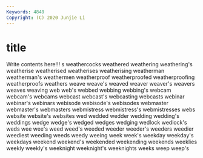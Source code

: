 ```yaml
---
Keywords: 4849
Copyright: (C) 2020 Junjie Li
---
```


# title

Write contents here!!!
s 
weathercocks 
weathered 
weathering 
weathering's 
weatherise 
weatherised
weatherises 
weatherising 
weatherman 
weatherman's 
weathermen 
weatherproof 
weatherproofed 
weatherproofing 
weatherproofs 
weathers
weave 
weave's 
weaved 
weaver 
weaver's 
weavers 
weaves 
weaving 
web 
web's
webbed 
webbing 
webbing's 
webcam 
webcam's 
webcams 
webcast 
webcast's 
webcasting 
webcasts
webinar 
webinar's 
webinars 
webisode 
webisode's 
webisodes 
webmaster 
webmaster's 
webmasters 
webmistress
webmistress's 
webmistresses 
webs 
website 
website's 
websites 
wed 
wedded 
wedder 
wedding
wedding's 
weddings 
wedge 
wedge's 
wedged 
wedges 
wedging 
wedlock 
wedlock's 
weds
wee 
wee's 
weed 
weed's 
weeded 
weeder 
weeder's 
weeders 
weedier 
weediest
weeding 
weeds 
weedy 
weeing 
week 
week's 
weekday 
weekday's 
weekdays 
weekend
weekend's 
weekended 
weekending 
weekends 
weeklies 
weekly 
weekly's 
weeknight 
weeknight's 
weeknights
weeks 
weep 
weep's 
